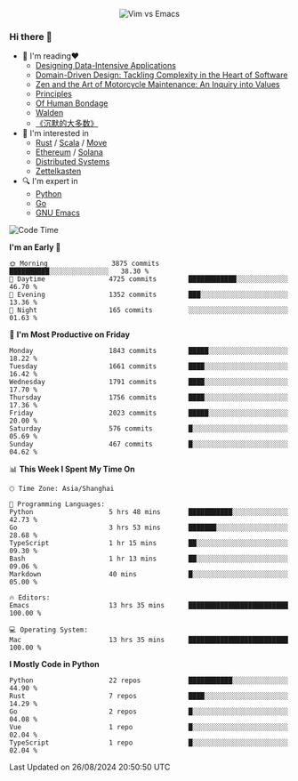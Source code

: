 <p align="center">
    <img src="https://gist.githubusercontent.com/coldnight/e696baffb094e71c96cb302118878eae/raw/40ea5053a6f66cc65f90f437e4173497da225958/banner.gif" alt="Vim vs Emacs" />
</p>

### Hi there 👋

- 📖 I'm reading❤️
    + [Designing Data-Intensive Applications](https://www.oreilly.com/library/view/designing-data-intensive-applications/9781491903063/)
    + [Domain-Driven Design: Tackling Complexity in the Heart of Software](https://www.dddcommunity.org/book/evans_2003/)
    + [Zen and the Art of Motorcycle Maintenance: An Inquiry into Values](https://en.wikipedia.org/wiki/Zen_and_the_Art_of_Motorcycle_Maintenance)
    + [Principles](https://www.principles.com/)
    + [Of Human Bondage](https://en.wikipedia.org/wiki/Of_Human_Bondage)
    + [Walden](https://en.wikipedia.org/wiki/Walden)
    + [《沉默的大多数》](https://en.wikipedia.org/wiki/Silent_majority)
- 🌱 I'm interested in
    + [Rust](https://www.rust-lang.org/) / [Scala](https://www.scala-lang.org/) / [Move](https://github.com/move-language/move/)
    + [Ethereum](https://ethereum.org/en/) / [Solana](https://solana.com/)
	+ [Distributed Systems](https://www.linuxzen.com/notes/topics/20200320174417_%E5%88%86%E5%B8%83%E5%BC%8F/)
	+ [Zettelkasten](https://www.linuxzen.com/notes/notes/20220120080920-slip_box/)
- 🔍 I'm expert in
    + [Python](https://www.python.org/)
    + [Go](https://go.dev/)
    + [GNU Emacs](https://www.gnu.org/software/emacs/)

<!--START_SECTION:waka-->
![Code Time](http://img.shields.io/badge/Code%20Time-3%2C129%20hrs%2015%20mins-blue)

**I'm an Early 🐤** 

```text
🌞 Morning                3875 commits        ██████████░░░░░░░░░░░░░░░   38.30 % 
🌆 Daytime                4725 commits        ████████████░░░░░░░░░░░░░   46.70 % 
🌃 Evening                1352 commits        ███░░░░░░░░░░░░░░░░░░░░░░   13.36 % 
🌙 Night                  165 commits         ░░░░░░░░░░░░░░░░░░░░░░░░░   01.63 % 
```
📅 **I'm Most Productive on Friday** 

```text
Monday                   1843 commits        █████░░░░░░░░░░░░░░░░░░░░   18.22 % 
Tuesday                  1661 commits        ████░░░░░░░░░░░░░░░░░░░░░   16.42 % 
Wednesday                1791 commits        ████░░░░░░░░░░░░░░░░░░░░░   17.70 % 
Thursday                 1756 commits        ████░░░░░░░░░░░░░░░░░░░░░   17.36 % 
Friday                   2023 commits        █████░░░░░░░░░░░░░░░░░░░░   20.00 % 
Saturday                 576 commits         █░░░░░░░░░░░░░░░░░░░░░░░░   05.69 % 
Sunday                   467 commits         █░░░░░░░░░░░░░░░░░░░░░░░░   04.62 % 
```


📊 **This Week I Spent My Time On** 

```text
🕑︎ Time Zone: Asia/Shanghai

💬 Programming Languages: 
Python                   5 hrs 48 mins       ███████████░░░░░░░░░░░░░░   42.73 % 
Go                       3 hrs 53 mins       ███████░░░░░░░░░░░░░░░░░░   28.68 % 
TypeScript               1 hr 15 mins        ██░░░░░░░░░░░░░░░░░░░░░░░   09.30 % 
Bash                     1 hr 13 mins        ██░░░░░░░░░░░░░░░░░░░░░░░   09.06 % 
Markdown                 40 mins             █░░░░░░░░░░░░░░░░░░░░░░░░   05.00 % 

🔥 Editors: 
Emacs                    13 hrs 35 mins      █████████████████████████   100.00 % 

💻 Operating System: 
Mac                      13 hrs 35 mins      █████████████████████████   100.00 % 
```

**I Mostly Code in Python** 

```text
Python                   22 repos            ███████████░░░░░░░░░░░░░░   44.90 % 
Rust                     7 repos             ████░░░░░░░░░░░░░░░░░░░░░   14.29 % 
Go                       2 repos             █░░░░░░░░░░░░░░░░░░░░░░░░   04.08 % 
Vue                      1 repo              █░░░░░░░░░░░░░░░░░░░░░░░░   02.04 % 
TypeScript               1 repo              █░░░░░░░░░░░░░░░░░░░░░░░░   02.04 % 
```




 Last Updated on 26/08/2024 20:50:50 UTC
<!--END_SECTION:waka-->
